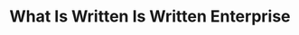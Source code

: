 ---
title: "What Is Written Is Written Enterprise"
url: /accra/what-is-written-is-written-enterprise/
shop: Lebensmittel
---